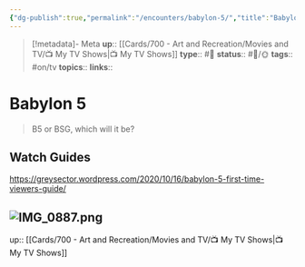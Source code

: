 ```yaml
---
{"dg-publish":true,"permalink":"/encounters/babylon-5/","title":"Babylon 5"}
---
```


> [!metadata]- Meta
> **up**:: [[Cards/700 - Art and Recreation/Movies and TV/📺 My TV Shows\|📺 My TV Shows]]
> **type**:: #📝 
> **status**:: #📝/🌞
> **tags**:: #on/tv
> **topics**:: 
> **links**::


# Babylon 5

> B5 or BSG, which will it be?

## Watch Guides

https://greysector.wordpress.com/2020/10/16/babylon-5-first-time-viewers-guide/

![IMG_0887.png](/img/user/Extras/Attachments/IMG_0887.png)
---
up:: [[Cards/700 - Art and Recreation/Movies and TV/📺 My TV Shows\|📺 My TV Shows]]

